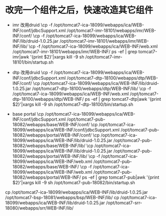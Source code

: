 # 改完一个组件之后，快速改造其它组件

- imr 改用druid
	\cp -f /opt/tomcat7-ica-18099/webapps/ica/WEB-INF/conf/jdbcSupport.xml  /opt/tomcat7-imr-18101/webapps/imr/WEB-INF/conf/
	\cp -f /opt/tomcat7-ica-18099/webapps/ica/WEB-INF/lib/druid-1.0.25.jar  /opt/tomcat7-imr-18101/webapps/imr/WEB-INF/lib/
	\cp -f /opt/tomcat7-ica-18099/webapps/ica/WEB-INF/web.xml  /opt/tomcat7-imr-18101/webapps/imr/WEB-INF/
	ps -ef | grep tomcat7-imr|awk '{print $2}'|xargs kill -9
	sh /opt/tomcat7-imr-18101/bin/startup.sh

- dtp 改用druid
	\cp -f /opt/tomcat7-ica-18099/webapps/ica/WEB-INF/conf/jdbcSupport.xml  /opt/tomcat7-dtp-18100/webapps/dtp/WEB-INF/conf/
	\cp /opt/tomcat7-ica-18099/webapps/ica/WEB-INF/lib/druid-1.0.25.jar  /opt/tomcat7-dtp-18100/webapps/dtp/WEB-INF/lib/
	\cp -f /opt/tomcat7-ica-18099/webapps/ica/WEB-INF/web.xml  /opt/tomcat7-dtp-18100/webapps/dtp/WEB-INF/
	ps -ef | grep tomcat7-dtp|awk '{print $2}'|xargs kill -9
	sh /opt/tomcat7-dtp-18100/bin/startup.sh


- base portal
	\cp /opt/tomcat7-ica-18099/webapps/ica/WEB-INF/conf/jdbcSupport.xml  /opt/tomcat7-pub-18082/webapps/base/WEB-INF/conf/
	\cp /opt/tomcat7-ica-18099/webapps/ica/WEB-INF/conf/jdbcSupport.xml  /opt/tomcat7-pub-18082/webapps/portal/WEB-INF/conf/
	\cp /opt/tomcat7-ica-18099/webapps/ica/WEB-INF/lib/druid-1.0.25.jar  /opt/tomcat7-pub-18082/webapps/base/WEB-INF/lib/
	\cp /opt/tomcat7-ica-18099/webapps/ica/WEB-INF/lib/druid-1.0.25.jar  /opt/tomcat7-pub-18082/webapps/portal/WEB-INF/lib/
	\cp -f /opt/tomcat7-ica-18099/webapps/ica/WEB-INF/web.xml  /opt/tomcat7-pub-18082/webapps/base/WEB-INF/
	\cp -f /opt/tomcat7-ica-18099/webapps/ica/WEB-INF/web.xml  /opt/tomcat7-pub-18082/webapps/portal/WEB-INF/
	ps -ef | grep tomcat7-pub|awk '{print $2}'|xargs kill -9
	sh /opt/tomcat7-pub-18082/bin/startup.sh

cp /opt/tomcat7-ica-18099/webapps/ica/WEB-INF/lib/druid-1.0.25.jar  /opt/tomcat7-bsp-18081/webapps/bsp/WEB-INF/lib/
cp /opt/tomcat7-ica-18099/webapps/ica/WEB-INF/lib/druid-1.0.25.jar  /opt/tomcat7-srr-18080/webapps/srr/WEB-INF/lib/